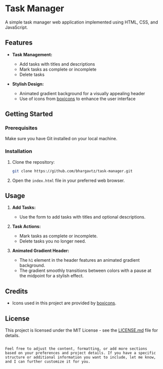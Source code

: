 
# Task Manager

A simple task manager web application implemented using HTML, CSS, and JavaScript.

## Features

- **Task Management:**
  - Add tasks with titles and descriptions
  - Mark tasks as complete or incomplete
  - Delete tasks

- **Stylish Design:**
  - Animated gradient background for a visually appealing header
  - Use of icons from [boxicons](https://boxicons.com) to enhance the user interface

## Getting Started

### Prerequisites

Make sure you have Git installed on your local machine.

### Installation

1. Clone the repository:

   ```bash
   git clone https://github.com/bhargavtz/task-manager.git
   ```

2. Open the `index.html` file in your preferred web browser.

## Usage

1. **Add Tasks:**
   - Use the form to add tasks with titles and optional descriptions.

2. **Task Actions:**
   - Mark tasks as complete or incomplete.
   - Delete tasks you no longer need.

3. **Animated Gradient Header:**
   - The `h1` element in the header features an animated gradient background.
   - The gradient smoothly transitions between colors with a pause at the midpoint for a stylish effect.

## Credits

- Icons used in this project are provided by [boxicons](https://boxicons.com).

## License

This project is licensed under the MIT License - see the [LICENSE.md](LICENSE.md) file for details.
```

Feel free to adjust the content, formatting, or add more sections based on your preferences and project details. If you have a specific structure or additional information you want to include, let me know, and I can further customize it for you.
